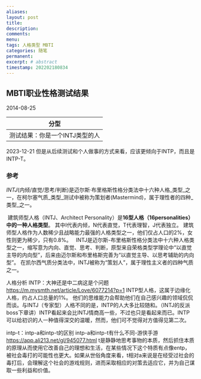 ```yaml
---
aliases:
layout: post
title:
description:
comments:
menu:
tags: 人格类型 MBTI
categories: 随笔
permanent: 
excerpt: # abstract
timestamp: 202202180834
---
```


## MBTI职业性格测试结果

2014-08-25


| 分型  |
|---|
|测试结果：你是一个INTJ类型的人|

2023-12-21
但是从后续测试和个人做事的方式来看，应该更倾向于INTP，而且是INTP-T。

### 参考
_INTJ_(内倾/直觉/思考/判断)是迈尔斯·布里格斯性格分类法中十六种人格_类型_之一，在柯尔塞气质_类型_测试中被称为策划者(Mastermind)，属于理性者的四种_类型_之一。

 建筑师型人格（INTJ、Architect Personality）是**16型人格（16personalities）中的一种人格类型**。 其中I代表内倾，N代表直觉，T代表理智，J代表独立。 建筑师型人格作为人数稀少且战略能力最强的人格类型之一，他们仅占人口的2%，女性则更为稀少，只有0.8%。
 
INTJ是迈尔斯-布里格斯性格分类法中十六种人格类型之一，缩写意为内向、直觉、思考、判断，原型来自荣格类型学理论中“以直觉主导的内向型”，后来由迈尔斯和布里格斯完善为“以直觉主导、以思考辅助的内向型”。 在凯尔西气质分类法中，INTJ被称为“策划人”，属于理性主义者的四种气质之一。

人格分析 INTP：大神还是中二病这是个问题
https://m.mysmth.net/article/Love/6077214?p=1
INTP型人格，这属于边缘化人格，约占人口总量的1%。
他们的思维能力会帮助他们在自己感兴趣的领域侃侃而谈。与INTJ（专家型）人格不同的是，INTP的人大多比较随和。（INTJ的反派boss下章讲）INTP看起来会比INTJ情商高一些，不过也只是看起来而已。INTP可以给初识的人一种值得深交的温暖，然而，他们可不觉得对方值得见第二次。

intp-t：intp-a和intp-t的区别 intp-a和intp-t有什么不同-游侠手游
https://app.ali213.net/gl/945077.html
t是静静地思考事物的本质，然后抓住本质的原理从而使用它改善自己的理想和生活，在某些情况下这个特质有点像entp，被社会毒打的可能性也更大。如果从世俗角度来看，t相对a来说是在经受过社会的毒打后，会理解这个社会的游戏规则，进而采取相应的对策去适应它，并为自己谋取一些利益和价值。